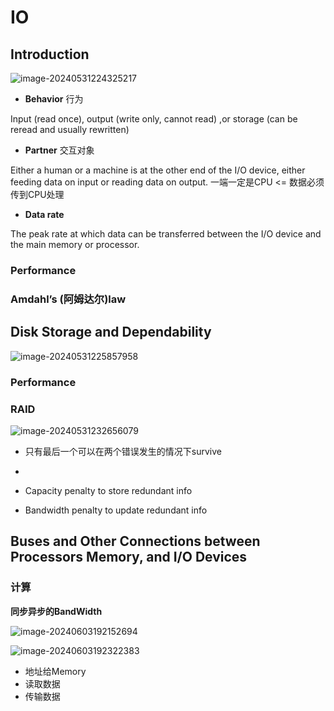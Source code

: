 # IO

## Introduction

![image-20240531224325217](https://zzh-pic-for-self.oss-cn-hangzhou.aliyuncs.com/img/202405312243320.png)

- **Behavior**  行为

Input (read once), output (write only, cannot read) ,or storage (can be reread and usually rewritten)

- **Partner**  交互对象

Either a human or a machine is at the other end of the I/O device, either feeding data on input or reading data on output.  一端一定是CPU <= 数据必须传到CPU处理

- **Data rate**

The peak rate at which data can be transferred between the I/O device and the main memory or processor.

### Performance

### Amdahl’s (阿姆达尔)law

## Disk Storage and Dependability

![image-20240531225857958](https://zzh-pic-for-self.oss-cn-hangzhou.aliyuncs.com/img/202405312258016.png)

### Performance

### RAID

![image-20240531232656079](https://zzh-pic-for-self.oss-cn-hangzhou.aliyuncs.com/img/202405312326141.png)

- 只有最后一个可以在两个错误发生的情况下survive
- 



- Capacity penalty to store redundant info
- Bandwidth penalty to update redundant info

## Buses and Other Connections between Processors Memory, and I/O Devices

### 计算

**同步异步的BandWidth**

![image-20240603192152694](https://zzh-pic-for-self.oss-cn-hangzhou.aliyuncs.com/img/202406031921812.png)

![image-20240603192322383](https://zzh-pic-for-self.oss-cn-hangzhou.aliyuncs.com/img/202406031923482.png)

- 地址给Memory
- 读取数据
- 传输数据
